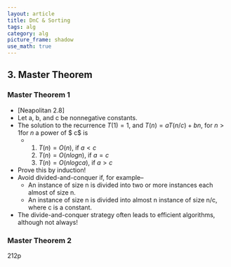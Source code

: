 ```yaml
---
layout: article
title: DnC & Sorting
tags: alg
category: alg
picture_frame: shadow
use_math: true
---
```


## 3. Master Theorem 

### Master Theorem 1

- [Neapolitan 2.8]
- Let a, b, and c be nonnegative constants. 
- The solution to the recurrence $T (1)=1$, and $T(n)=aT(n/c)+bn$, for $n>1$for $n$ a power of $ c$ is
  - 1. $T(n)=O(n)$, if $a<c$ 
    2. $T(n)=O(nlogn)$, if $a=c$ 
    3. $T(n) = O(nlogca)$, if $a > c$
- Prove this by induction!
- Avoid divided-and-conquer if, for example–
  - An instance of size n is divided into two or more instances each almost of size n.
  - An instance of size n is divided into almost n instance of size n/c, where c is a constant.
- The divide-and-conquer strategy often leads to efficient algorithms, although not always!

### Master Theorem 2

212p

